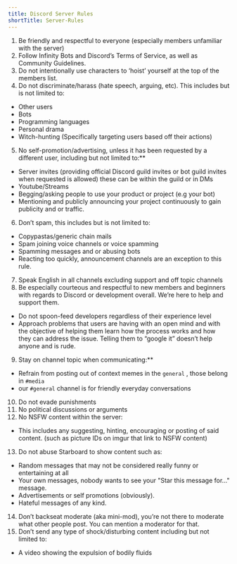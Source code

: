 ```yaml
---
title: Discord Server Rules
shortTitle: Server-Rules
---
```


1. Be friendly and respectful to everyone (especially members unfamiliar with the server)
2. Follow Infinity Bots and Discord’s Terms of Service, as well as Community Guidelines.
3. Do not intentionally use characters to ‘hoist’ yourself at the top of the members list.
4. Do not discriminate/harass (hate speech, arguing, etc). This includes but is not limited to:
  - Other users
  - Bots
  - Programming languages
  - Personal drama
  - Witch-hunting (Specifically targeting users based off their actions)
5. No self-promotion/advertising, unless it has been requested by a different user, including but not limited to:**
  - Server invites (providing official Discord guild invites or bot guild invites when requested is allowed) these can be within the guild or in DMs
  - Youtube/Streams
  - Begging/asking people to use your product or project (e.g your bot)
  - Mentioning and publicly announcing your project continuously to gain publicity and or traffic.
6. Don’t spam, this includes but is not limited to:
  - Copypastas/generic chain mails
  - Spam joining voice channels or voice spamming
  - Spamming messages and or abusing bots
  - Reacting too quickly, announcement channels are an exception to this rule.
7. Speak English in all channels excluding support and off topic channels
8. Be especially courteous and respectful to new members and beginners with regards to Discord or development overall. We’re here to help and support them.
  - Do not spoon-feed developers regardless of their experience level 
  - Approach problems that users are having with an open mind and with the objective of helping them learn how the process works and how they can address the issue. Telling them to “google it” doesn’t help anyone and is rude. 
9. Stay on channel topic when communicating:**
  - Refrain from posting out of context memes in the `general` , those belong in `#media`
  - our `#general` channel  is for friendly everyday conversations
10. Do not evade punishments
11. No political discussions or arguments
12. No NSFW content within the server: 
   - This includes any suggesting, hinting, encouraging or posting of said content. (such as picture IDs on imgur that link to NSFW content)
13. Do not abuse Starboard to show content such as:
   - Random messages that may not be considered really funny or entertaining at all
   - Your own messages, nobody wants to see your "Star this message for..." message.
   - Advertisements or self promotions (obviously).
   - Hateful messages of any kind.
14. Don’t backseat moderate (aka mini-mod), you’re not there to moderate what other people post. You can mention a moderator for that.
15. Don’t send any type of shock/disturbing content including but not limited to:
   - A video showing the expulsion of bodily fluids
